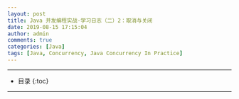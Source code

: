 ```yaml
---
layout: post
title: Java 并发编程实战-学习日志（二）2：取消与关闭
date: 2019-08-15 17:15:04
author: admin
comments: true
categories: [Java]
tags: [Java, Concurrency, Java Concurrency In Practice]
---
```



<!-- more -->

---

* 目录
{:toc}
---



